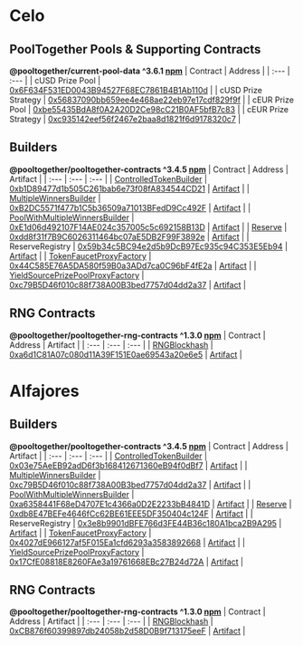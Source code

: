 # Celo

## PoolTogether Pools & Supporting Contracts
**@pooltogether/current-pool-data ^3.6.1 [npm](https://www.npmjs.com/package/@pooltogether/current-pool-data)**
| Contract | Address |
| :--- | :--- |
| cUSD Prize Pool | [0x6F634F531ED0043B94527F68EC7861B4B1Ab110d](https://explorer.celo.org/address/0x6F634F531ED0043B94527F68EC7861B4B1Ab110d) |
| cUSD Prize Strategy | [0x56837090bb659ee4e468ae22eb97e17cdf829f9f](https://explorer.celo.org/address/0x56837090bb659ee4e468ae22eb97e17cdf829f9f) |
| cEUR Prize Pool | [0xbe55435BdA8f0A2A20D2Ce98cC21B0AF5bfB7c83](https://explorer.celo.org/address/0xbe55435BdA8f0A2A20D2Ce98cC21B0AF5bfB7c83) |
| cEUR Prize Strategy | [0xc935142eef56f2467e2baa8d1821f6d9178320c7](https://explorer.celo.org/address/0xc935142eef56f2467e2baa8d1821f6d9178320c7) |

## Builders
**@pooltogether/pooltogether-contracts ^3.4.5 [npm](https://www.npmjs.com/package/@pooltogether/pooltogether-contracts)**
| Contract | Address | Artifact |
| :--- | :--- | :--- |
| [ControlledTokenBuilder](https://github.com/pooltogether/pooltogether-pool-contracts/tree/master/contracts/builders/ControlledTokenBuilder.sol) | [0xb1D89477d1b505C261bab6e73f08fA834544CD21](https://explorer.celo.org/address/0xb1D89477d1b505C261bab6e73f08fA834544CD21) | [Artifact](https://github.com/pooltogether/pooltogether-pool-contracts/tree/master/deployments/celo/ControlledTokenBuilder.json) |
| [MultipleWinnersBuilder](https://github.com/pooltogether/pooltogether-pool-contracts/tree/master/contracts/builders/MultipleWinnersBuilder.sol) | [0xB2DC5571f477b1C5b36509a71013BFedD9Cc492F](https://explorer.celo.org/address/0xB2DC5571f477b1C5b36509a71013BFedD9Cc492F) | [Artifact](https://github.com/pooltogether/pooltogether-pool-contracts/tree/master/deployments/celo/MultipleWinnersBuilder.json) |
| [PoolWithMultipleWinnersBuilder](https://github.com/pooltogether/pooltogether-pool-contracts/tree/master/contracts/builders/PoolWithMultipleWinnersBuilder.sol) | [0xE1d06d492107F14AE024c357005c5c692158B13D](https://explorer.celo.org/address/0xE1d06d492107F14AE024c357005c5c692158B13D) | [Artifact](https://github.com/pooltogether/pooltogether-pool-contracts/tree/master/deployments/celo/PoolWithMultipleWinnersBuilder.json) |
| [Reserve](https://github.com/pooltogether/pooltogether-pool-contracts/tree/master/contracts/reserve/Reserve.sol) | [0xdd8f31f7B9C6026311464bc07aE5DB2F99F3892e](https://explorer.celo.org/address/0xdd8f31f7B9C6026311464bc07aE5DB2F99F3892e) | [Artifact](https://github.com/pooltogether/pooltogether-pool-contracts/tree/master/deployments/celo/Reserve.json) |
| ReserveRegistry | [0x59b34c5BC94e2d5b9DcB97Ec935c94C353E5Eb94](https://explorer.celo.org/address/0x59b34c5BC94e2d5b9DcB97Ec935c94C353E5Eb94) | [Artifact](https://github.com/pooltogether/pooltogether-pool-contracts/tree/master/deployments/celo/ReserveRegistry.json) |
| [TokenFaucetProxyFactory](https://github.com/pooltogether/pooltogether-pool-contracts/tree/master/contracts/token-faucet/TokenFaucetProxyFactory.sol) | [0x44C585E76A5DA580f59B0a3ADd7ca0C96bF4fE2a](https://explorer.celo.org/address/0x44C585E76A5DA580f59B0a3ADd7ca0C96bF4fE2a) | [Artifact](https://github.com/pooltogether/pooltogether-pool-contracts/tree/master/deployments/celo/TokenFaucetProxyFactory.json) |
| [YieldSourcePrizePoolProxyFactory](https://github.com/pooltogether/pooltogether-pool-contracts/tree/master/contracts/prize-pool/yield-source/YieldSourcePrizePoolProxyFactory.sol) | [0xc79B5D46f010c88f738A00B3bed7757d04dd2a37](https://explorer.celo.org/address/0xc79B5D46f010c88f738A00B3bed7757d04dd2a37) | [Artifact](https://github.com/pooltogether/pooltogether-pool-contracts/tree/master/deployments/celo/YieldSourcePrizePoolProxyFactory.json) |

## RNG Contracts
**@pooltogether/pooltogether-rng-contracts ^1.3.0 [npm](https://www.npmjs.com/package/@pooltogether/pooltogether-rng-contracts)**
| Contract | Address | Artifact |
| :--- | :--- | :--- |
| [RNGBlockhash](https://github.com/pooltogether/pooltogether-rng-contracts/tree/master/contracts/RNGBlockhash.sol) | [0xa6d1C81A07c080d11A39F151E0ae69543a20e6e5](https://explorer.celo.org/address/0xa6d1C81A07c080d11A39F151E0ae69543a20e6e5) | [Artifact](https://github.com/pooltogether/pooltogether-rng-contracts/tree/master/deployments/celo/RNGBlockhash.json) |


# Alfajores


## Builders
**@pooltogether/pooltogether-contracts ^3.4.5 [npm](https://www.npmjs.com/package/@pooltogether/pooltogether-contracts)**
| Contract | Address | Artifact |
| :--- | :--- | :--- |
| [ControlledTokenBuilder](https://github.com/pooltogether/pooltogether-pool-contracts/tree/master/contracts/builders/ControlledTokenBuilder.sol) | [0x03e75AeEB92adD6f3b168412671360eB94f0dBf7](https://alfajores-blockscout.celo-testnet.org/address/0x03e75AeEB92adD6f3b168412671360eB94f0dBf7) | [Artifact](https://github.com/pooltogether/pooltogether-pool-contracts/tree/master/deployments/celoTestnet/ControlledTokenBuilder.json) |
| [MultipleWinnersBuilder](https://github.com/pooltogether/pooltogether-pool-contracts/tree/master/contracts/builders/MultipleWinnersBuilder.sol) | [0xc79B5D46f010c88f738A00B3bed7757d04dd2a37](https://alfajores-blockscout.celo-testnet.org/address/0xc79B5D46f010c88f738A00B3bed7757d04dd2a37) | [Artifact](https://github.com/pooltogether/pooltogether-pool-contracts/tree/master/deployments/celoTestnet/MultipleWinnersBuilder.json) |
| [PoolWithMultipleWinnersBuilder](https://github.com/pooltogether/pooltogether-pool-contracts/tree/master/contracts/builders/PoolWithMultipleWinnersBuilder.sol) | [0xa6358441F68eD4707E1c4366a0D2E2233bB4841D](https://alfajores-blockscout.celo-testnet.org/address/0xa6358441F68eD4707E1c4366a0D2E2233bB4841D) | [Artifact](https://github.com/pooltogether/pooltogether-pool-contracts/tree/master/deployments/celoTestnet/PoolWithMultipleWinnersBuilder.json) |
| [Reserve](https://github.com/pooltogether/pooltogether-pool-contracts/tree/master/contracts/reserve/Reserve.sol) | [0xdb8E47BEFe4646fCc62BE61EEE5DF350404c124F](https://alfajores-blockscout.celo-testnet.org/address/0xdb8E47BEFe4646fCc62BE61EEE5DF350404c124F) | [Artifact](https://github.com/pooltogether/pooltogether-pool-contracts/tree/master/deployments/celoTestnet/Reserve.json) |
| ReserveRegistry | [0x3e8b9901dBFE766d3FE44B36c180A1bca2B9A295](https://alfajores-blockscout.celo-testnet.org/address/0x3e8b9901dBFE766d3FE44B36c180A1bca2B9A295) | [Artifact](https://github.com/pooltogether/pooltogether-pool-contracts/tree/master/deployments/celoTestnet/ReserveRegistry.json) |
| [TokenFaucetProxyFactory](https://github.com/pooltogether/pooltogether-pool-contracts/tree/master/contracts/token-faucet/TokenFaucetProxyFactory.sol) | [0x4027dE966127af5F015Ea1cfd6293a3583892668](https://alfajores-blockscout.celo-testnet.org/address/0x4027dE966127af5F015Ea1cfd6293a3583892668) | [Artifact](https://github.com/pooltogether/pooltogether-pool-contracts/tree/master/deployments/celoTestnet/TokenFaucetProxyFactory.json) |
| [YieldSourcePrizePoolProxyFactory](https://github.com/pooltogether/pooltogether-pool-contracts/tree/master/contracts/prize-pool/yield-source/YieldSourcePrizePoolProxyFactory.sol) | [0x17CfE08818E8260FAe3a19761668EBc27B24d72A](https://alfajores-blockscout.celo-testnet.org/address/0x17CfE08818E8260FAe3a19761668EBc27B24d72A) | [Artifact](https://github.com/pooltogether/pooltogether-pool-contracts/tree/master/deployments/celoTestnet/YieldSourcePrizePoolProxyFactory.json) |

## RNG Contracts
**@pooltogether/pooltogether-rng-contracts ^1.3.0 [npm](https://www.npmjs.com/package/@pooltogether/pooltogether-rng-contracts)**
| Contract | Address | Artifact |
| :--- | :--- | :--- |
| [RNGBlockhash](https://github.com/pooltogether/pooltogether-rng-contracts/tree/master/contracts/RNGBlockhash.sol) | [0xCB876f60399897db24058b2d58D0B9f713175eeF](https://alfajores-blockscout.celo-testnet.org/address/0xCB876f60399897db24058b2d58D0B9f713175eeF) | [Artifact](https://github.com/pooltogether/pooltogether-rng-contracts/tree/master/deployments/celoTestnet/RNGBlockhash.json) |


